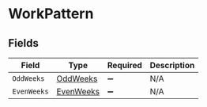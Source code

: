 # WorkPattern


## Fields

| Field                                             | Type                                              | Required                                          | Description                                       |
| ------------------------------------------------- | ------------------------------------------------- | ------------------------------------------------- | ------------------------------------------------- |
| `OddWeeks`                                        | [OddWeeks](../../Models/Components/OddWeeks.md)   | :heavy_minus_sign:                                | N/A                                               |
| `EvenWeeks`                                       | [EvenWeeks](../../Models/Components/EvenWeeks.md) | :heavy_minus_sign:                                | N/A                                               |